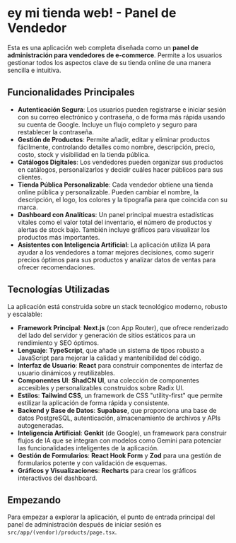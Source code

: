# ey mi tienda web! - Panel de Vendedor

Esta es una aplicación web completa diseñada como un **panel de administración para vendedores de e-commerce**. Permite a los usuarios gestionar todos los aspectos clave de su tienda online de una manera sencilla e intuitiva.

## Funcionalidades Principales

-   **Autenticación Segura**: Los usuarios pueden registrarse e iniciar sesión con su correo electrónico y contraseña, o de forma más rápida usando su cuenta de Google. Incluye un flujo completo y seguro para restablecer la contraseña.
-   **Gestión de Productos**: Permite añadir, editar y eliminar productos fácilmente, controlando detalles como nombre, descripción, precio, costo, stock y visibilidad en la tienda pública.
-   **Catálogos Digitales**: Los vendedores pueden organizar sus productos en catálogos, personalizarlos y decidir cuáles hacer públicos para sus clientes.
-   **Tienda Pública Personalizable**: Cada vendedor obtiene una tienda online pública y personalizable. Pueden cambiar el nombre, la descripción, el logo, los colores y la tipografía para que coincida con su marca.
-   **Dashboard con Analíticas**: Un panel principal muestra estadísticas vitales como el valor total del inventario, el número de productos y alertas de stock bajo. También incluye gráficos para visualizar los productos más importantes.
-   **Asistentes con Inteligencia Artificial**: La aplicación utiliza IA para ayudar a los vendedores a tomar mejores decisiones, como sugerir precios óptimos para sus productos y analizar datos de ventas para ofrecer recomendaciones.

## Tecnologías Utilizadas

La aplicación está construida sobre un stack tecnológico moderno, robusto y escalable:

-   **Framework Principal**: **Next.js** (con App Router), que ofrece renderizado del lado del servidor y generación de sitios estáticos para un rendimiento y SEO óptimos.
-   **Lenguaje**: **TypeScript**, que añade un sistema de tipos robusto a JavaScript para mejorar la calidad y mantenibilidad del código.
-   **Interfaz de Usuario**: **React** para construir componentes de interfaz de usuario dinámicos y reutilizables.
-   **Componentes UI**: **ShadCN UI**, una colección de componentes accesibles y personalizables construidos sobre Radix UI.
-   **Estilos**: **Tailwind CSS**, un framework de CSS "utility-first" que permite estilizar la aplicación de forma rápida y consistente.
-   **Backend y Base de Datos**: **Supabase**, que proporciona una base de datos PostgreSQL, autenticación, almacenamiento de archivos y APIs autogeneradas.
-   **Inteligencia Artificial**: **Genkit** (de Google), un framework para construir flujos de IA que se integran con modelos como Gemini para potenciar las funcionalidades inteligentes de la aplicación.
-   **Gestión de Formularios**: **React Hook Form** y **Zod** para una gestión de formularios potente y con validación de esquemas.
-   **Gráficos y Visualizaciones**: **Recharts** para crear los gráficos interactivos del dashboard.

## Empezando

Para empezar a explorar la aplicación, el punto de entrada principal del panel de administración después de iniciar sesión es `src/app/(vendor)/products/page.tsx`.
